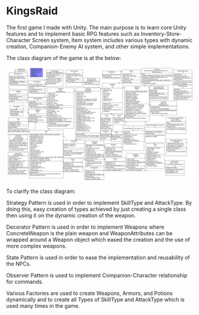 # KingsRaid

The first game I made with Unity. The main purpose is to learn core Unity features and to implement basic RPG features such as Inventory-Store-Character Screen system, Item system includes various types with dynamic creation, Companion-Enemy AI system, and other simple implementations.

The class diagram of the game is at the below:

![ClassDiagram](./ClassDiagram.png)

To clarify the class diagram:

Strategy Pattern is used in order to implement SkillType and AttackType. By doing this, easy creation of types achieved by just creating a single class then using it on the dynamic creation of the weapon.

Decorator Pattern is used in order to implement Weapons where ConcreteWeapon is the plain weapon and WeaponAttributes can be wrapped around a Weapon object which eased the creation and the use of more complex weapons.

State Pattern is used in order to ease the implementation and reusability of the NPCs.

Observer Pattern is used to implement Companion-Character relationship for commands.

Various Factories are used to create Weapons, Armors, and Potions dynamically and to create all Types of SkillType and AttackType which is used many times in the game.
